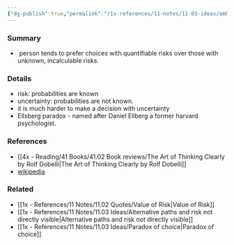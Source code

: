 ```yaml
---
{"dg-publish":true,"permalink":"/1x-references/11-notes/11-03-ideas/ambiguity-aversion/","title":"Ambiguity Aversion","created":"2022-12-28T22:58:56.000+03:00","updated":"2024-02-14T20:18:36.131+03:00"}
---
```



### Summary
-  person tends to prefer choices with quantifiable risks over those with unknown, incalculable risks.

### Details
- risk: probabilities are known
- uncertainty: probabilities are not known.
- it is much harder to make a decision with uncertainty
- Ellsberg paradox - named after Daniel Ellberg a former harvard psychologist.

### References
- [[4x - Reading/41 Books/41.02 Book reviews/The Art of Thinking Clearly by Rolf Dobelli\|The Art of Thinking Clearly by Rolf Dobelli]]
- [wikipedia](https://en.wikipedia.org/wiki/Ellsberg_paradox#:~:text=In%20decision%20theory%2C%20the%20Ellsberg,%2C%20and%20the%20Savage%20Axioms%E2%80%9D.)

### Related
- [[1x - References/11 Notes/11.02 Quotes/Value of Risk\|Value of Risk]]
- [[1x - References/11 Notes/11.03 Ideas/Alternative paths and risk not directly visible\|Alternative paths and risk not directly visible]]
- [[1x - References/11 Notes/11.03 Ideas/Paradox of choice\|Paradox of choice]]